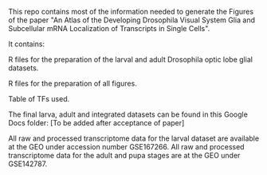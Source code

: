 This repo contains most of the information needed to generate the Figures of the paper "An Atlas of the Developing Drosophila Visual System Glia and Subcellular mRNA Localization of Transcripts in Single Cells".

It contains:

R files for the preparation of the larval and adult Drosophila optic lobe glial datasets.

R files for the preparation of all figures.

Table of TFs used.

The final larva, adult and integrated datasets can be found in this Google Docs folder: [To be added after acceptance of paper]

All raw and processed transcriptome data for the larval dataset are available at the GEO under accession number GSE167266. All raw and processed transcriptome data for the adult and pupa stages are at the GEO under GSE142787.
